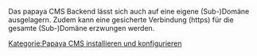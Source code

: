 
Das papaya CMS Backend lässt sich auch auf eine eigene (Sub-)Domäne ausgelagern.
Zudem kann eine gesicherte Verbindung (https) für die gesamte (Sub-)Domäne erzwungen werden.


[Kategorie:Papaya CMS installieren und konfigurieren](../export_de/Kategorie:Papaya_CMS_installieren_und_konfigurieren.md)
